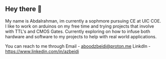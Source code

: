 ## Hey there 👋

My name is Abdalrahman, im currently a sophmore pursuing CE at UIC COE. I like to work on arduinos on my free time and trying projects that involve with TTL's and CMOS Gates. Currently exploring on how to infuse both hardware and software to my projects to help with real world applications.

You can reach to me through 
Email - aboodzbeidi@proton.me
Linkdln - https://www.linkedin.com/in/azbeidi

